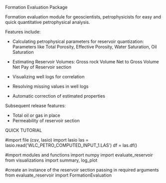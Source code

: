 Formation Evaluation Package

Formation evaluation module for geoscientists, petrophysicists for easy and quick quantitative petrophysical analysis.

Features include:

-   Calculating petrophysical parameters for reservoir quantization:
        Parameters like Total Porosity, Effective Porosity, Water Saturation, Oil Saturation

-   Estimating Reservoir Volumes:
                Gross rock Volume
                Net to Gross Volume
                Net Pay of Reservoir section

-   Visualizing well logs for correlation

-   Resolving missing values in well logs

-   Automatic correction of estimated properties

Subsequent release features:

-   Total oil or gas in place
-   Permeability of reservoir section

QUICK TUTORIAL

#import file (csv, lasio)
import lasio
las = lasio.read('WLC_PETRO_COMPUTED_INPUT_1.LAS')
df = las.df()

#import modules and functions
import numpy
import evaluate_reservoir
from visualizations import summary, log_plot

#create an instance of the reservoir section passing in required arguments
from evaluate_reservoir import FormationEvaluation

